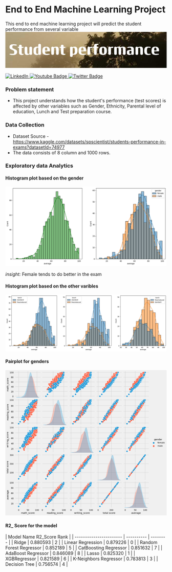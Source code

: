 # End to End Machine Learning Project
This end to end machine learning project will predict the student performance from several variable 
![Banner!](https://github.com/Asifbinsyed/Studentperformace/blob/main/Student.png?raw=true)

<div id="badge-container">
  <a href="https://www.linkedin.com/in/asifbinsyed/">
    <img src="https://img.shields.io/badge/LinkedIn-0077B5?style=for-the-badge&logo=linkedin&logoColor=white" alt="LinkedIn"/>
  </a>
  <a href="">
    <img src="https://img.shields.io/badge/Medium-12100E?style=for-the-badge&logo=medium&logoColor=white" alt="Youtube Badge"/>
  </a>
  <a href="your-twitter-URL">
    <img src="https://img.shields.io/badge/Twitter-blue?style=for-the-badge&logo=twitter&logoColor=white" alt="Twitter Badge"/>
  </a>
</div>

### Problem statement
- This project understands how the student's performance (test scores) is affected by other variables such as Gender, Ethnicity, Parental level of education, Lunch and Test preparation course.


### Data Collection
- Dataset Source - https://www.kaggle.com/datasets/spscientist/students-performance-in-exams?datasetId=74977
- The data consists of 8 column and 1000 rows.

### Exploratory data Analytics

#### Histogram plot based on the gender

![Histogram!](https://github.com/Asifbinsyed/Studentperformace/blob/main/image/histogram_based_on_gender.png)

*insight:* Female tends to do better in the exam

#### Histogram plot based on the other varibles
![Histogram other!](https://github.com/Asifbinsyed/Studentperformace/blob/main/image/histogram_for_other_varibles.png)

#### Pairplot for genders
![pair plot!](https://github.com/Asifbinsyed/Studentperformace/blob/main/image/pairplot.png)



#### R2_ Score for the model

|   Model Name               R2_Score      Rank   |
| ----------------------- | ---------- | -------- | 
| Ridge                   | 0.880593   |    2     |
| Linear Regression       | 0.879226   |    0     |
| Random Forest Regressor | 0.852189   |    5     |
| CatBoosting Regressor   | 0.851632   |    7     |
| AdaBoost Regressor      | 0.846089   |    8     |
| Lasso                   | 0.825320   |    1     |
| XGBRegressor            | 0.821589   |    6     |
| K-Neighbors Regressor   | 0.783813   |    3     |
| Decision Tree           | 0.756574   |    4     |